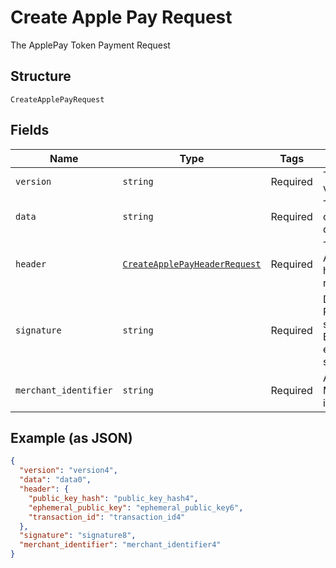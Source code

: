 
# Create Apple Pay Request

The ApplePay Token Payment Request

## Structure

`CreateApplePayRequest`

## Fields

| Name | Type | Tags | Description |
|  --- | --- | --- | --- |
| `version` | `string` | Required | The token version |
| `data` | `string` | Required | The cryptography data |
| `header` | [`CreateApplePayHeaderRequest`](../../doc/models/create-apple-pay-header-request.md) | Required | The ApplePay header request |
| `signature` | `string` | Required | Detached PKCS #7 signature, Base64 encoded as string |
| `merchant_identifier` | `string` | Required | ApplePay Merchant identifier |

## Example (as JSON)

```json
{
  "version": "version4",
  "data": "data0",
  "header": {
    "public_key_hash": "public_key_hash4",
    "ephemeral_public_key": "ephemeral_public_key6",
    "transaction_id": "transaction_id4"
  },
  "signature": "signature8",
  "merchant_identifier": "merchant_identifier4"
}
```

